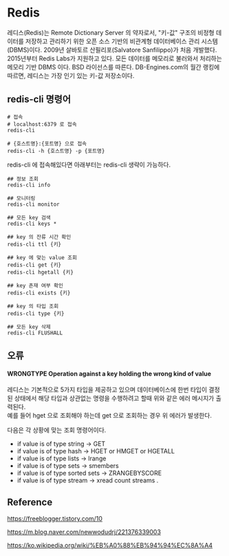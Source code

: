 # Redis

레디스(Redis)는 Remote Dictionary Server 의 약자로서, "키-값" 구조의 비정형 데이터를 저장하고 관리하기 위한 오픈 소스 기반의 비관계형 데이터베이스 관리 시스템(DBMS)이다. 
2009년 살바토르 산필리포(Salvatore Sanfilippo)가 처음 개발했다. 2015년부터 Redis Labs가 지원하고 있다. 모든 데이터를 메모리로 불러와서 처리하는 메모리 기반 DBMS 이다.
BSD 라이선스를 따른다. DB-Engines.com의 월간 랭킹에 따르면, 레디스는 가장 인기 있는 키-값 저장소이다.

## redis-cli 명령어

```shell
# 접속
# localhost:6379 로 접속
redis-cli

# {호스트명}:{포트명} 으로 접속
redis-cli -h {호스트명} -p {포트명}
```

redis-cli 에 접속해있다면 아래부터는 redis-cli 생략이 가능하다.

```shell
## 정보 조회
redis-cli info

## 모니터링
redis-cli monitor

## 모든 key 검색
redis-cli keys *

## key 의 잔류 시간 확인
redis-cli ttl {키}

## key 에 맞는 value 조회
redis-cli get {키}
redis-cli hgetall {키}

## key 존재 여부 확인
redis-cli exists {키}

## key 의 타입 조회
redis-cli type {키}

## 모든 key 삭제
redis-cli FLUSHALL
```


## 오류

#### WRONGTYPE Operation against a key holding the wrong kind of value

레디스는 기본적으로 5가지 타입을 제공하고 있으며 데이터베이스에 한번 타입이 결정된 상태에서 해당 타입과 상관없는 명령을 수행하려고 할때 위와 같은 에러 메시지가 출력된다.   
예를 들어 hget 으로 조회해야 하는데 get 으로 조회하는 경우 위 에러가 발생한다.

다음은 각 상황에 맞는 조회 명령어이다.

- if value is of type string -> GET <key>
- if value is of type hash -> HGET or HMGET or HGETALL <key>
- if value is of type lists -> lrange <key> <start> <end>
- if value is of type sets -> smembers <key>
- if value is of type sorted sets -> ZRANGEBYSCORE <key> <min> <max>
- if value is of type stream -> xread count <count> streams <key> <ID>.


## Reference

https://freeblogger.tistory.com/10

https://m.blog.naver.com/newwodudrj/221376339003

https://ko.wikipedia.org/wiki/%EB%A0%88%EB%94%94%EC%8A%A4